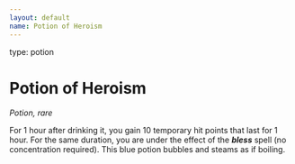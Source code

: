 ```yaml
---
layout: default
name: Potion of Heroism
---
```

type: potion

# Potion of Heroism 
_Potion, rare_ 

For 1 hour after drinking it, you gain 10 temporary hit points that last for 1 hour. For the same duration, you are under the effect of the **_bless_** spell (no concentration required). This blue potion bubbles and steams as if boiling. 